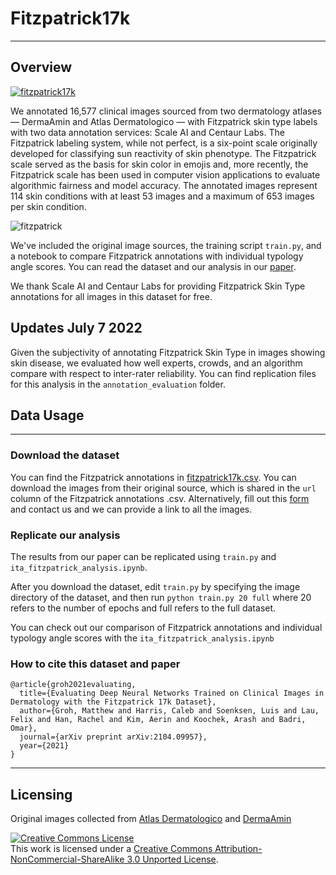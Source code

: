 # Fitzpatrick17k

------------

## Overview
[![fitzpatrick17k](https://pbs.twimg.com/media/E4QqXfQUYAEfNco?format=jpg&name=large)](https://youtu.be/bizJpy5VQmQ)

We annotated 16,577 clinical images sourced from two dermatology atlases — DermaAmin and Atlas Dermatologico — with Fitzpatrick skin type labels with two data annotation services: Scale AI and Centaur Labs. The Fitzpatrick labeling system, while not perfect, is a six-point scale originally developed for classifying sun reactivity of skin phenotype. The Fitzpatrick scale served as the basis for skin color in emojis and, more recently, the Fitzpatrick scale has been used in computer vision applications to evaluate algorithmic fairness and model accuracy. The annotated images represent 114 skin conditions with at least 53 images and a maximum of 653 images per skin condition. 

![fitzpatrick](https://www.datocms-assets.com/45562/1623693822-blogmitskintypes01.png)


We've included the original image sources, the training script `train.py`, and a notebook to compare Fitzpatrick annotations with individual typology angle scores. You can read the dataset and our analysis in our [paper](https://arxiv.org/abs/2104.09957).

We thank Scale AI and Centaur Labs for providing Fitzpatrick Skin Type annotations for all images in this dataset for free.

## Updates July 7 2022

Given the subjectivity of annotating Fitzpatrick Skin Type in images showing skin disease, we evaluated how well experts, crowds, and an algorithm compare with respect to inter-rater reliability. You can find replication files for this analysis in the `annotation_evaluation` folder.

## Data Usage

------------

### Download the dataset

You can find the Fitzpatrick annotations in [fitzpatrick17k.csv](https://github.com/mattgroh/fitzpatrick17k/blob/main/fitzpatrick17k.csv). You can download the images from their original source, which is shared in the `url` column of the Fitzpatrick annotations .csv. Alternatively, fill out this [form](https://forms.gle/4fS35Kg8x9pkG2Bn9) and contact us and we can provide a link to all the images. 

### Replicate our analysis

The results from our paper can be replicated using `train.py` and `ita_fitzpatrick_analysis.ipynb`.

After you download the dataset, edit `train.py` by specifying the image directory of the dataset, and then run ```python train.py 20 full``` where 20 refers to the number of epochs and full refers to the full dataset.

You can check out our comparison of Fitzpatrick annotations and individual typology angle scores with the `ita_fitzpatrick_analysis.ipynb`

### How to cite this dataset and paper
```
@article{groh2021evaluating,
  title={Evaluating Deep Neural Networks Trained on Clinical Images in Dermatology with the Fitzpatrick 17k Dataset},
  author={Groh, Matthew and Harris, Caleb and Soenksen, Luis and Lau, Felix and Han, Rachel and Kim, Aerin and Koochek, Arash and Badri, Omar},
  journal={arXiv preprint arXiv:2104.09957},
  year={2021}
}
```

------------
## Licensing

Original images collected from [Atlas Dermatologico](http://atlasdermatologico.com.br/) and [DermaAmin](https://www.dermaamin.com/site/)

<a rel="license" href="http://creativecommons.org/licenses/by-nc-sa/3.0/"><img alt="Creative Commons License" style="border-width:0" src="https://i.creativecommons.org/l/by-nc-sa/3.0/88x31.png" /></a><br />This work is licensed under a <a rel="license" href="http://creativecommons.org/licenses/by-nc-sa/3.0/">Creative Commons Attribution-NonCommercial-ShareAlike 3.0 Unported License</a>.

